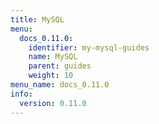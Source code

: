 ```yaml
---
title: MySQL
menu:
  docs_0.11.0:
    identifier: my-mysql-guides
    name: MySQL
    parent: guides
    weight: 10
menu_name: docs_0.11.0
info:
  version: 0.11.0
---
```



